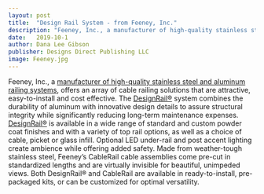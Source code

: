 ```yaml
---
layout: post
title:  "Design Rail System - from Feeney, Inc."
description: "Feeney, Inc., a manufacturer of high-quality stainless steel and aluminum railing systems, offers an array of cable railing solutions that are attractive, easy-to-install and cost effective."
date:   2019-10-1
author: Dana Lee Gibson
publisher: Designs Direct Publishing LLC
image: Feeney.jpg
---
```


Feeney, Inc., a [manufacturer of high-quality stainless steel and aluminum railing systems](https://www.feeneyinc.com), offers an array of cable railing solutions that are attractive, easy-to-install and cost effective. The [DesignRail®](https://www.feeneyinc.com/Railing-System-Kits) system combines the durability of aluminum with innovative design details to assure structural integrity while significantly reducing long-term maintenance expenses.<!--more--> [DesignRail®](https://www.feeneyinc.com/Railing-System-Kits) is available in a wide range of standard and custom powder coat finishes and with a variety of top rail options, as well as a choice of cable, picket or glass infill. Optional LED under-rail and post accent lighting create ambience while offering added safety. Made from weather-tough stainless steel, Feeney’s CableRail cable assemblies come pre-cut in standardized lengths and are virtually invisible for beautiful, unimpeded views. Both DesignRail® and CableRail are available in ready-to-install, pre-packaged kits, or can be customized for optimal versatility. 